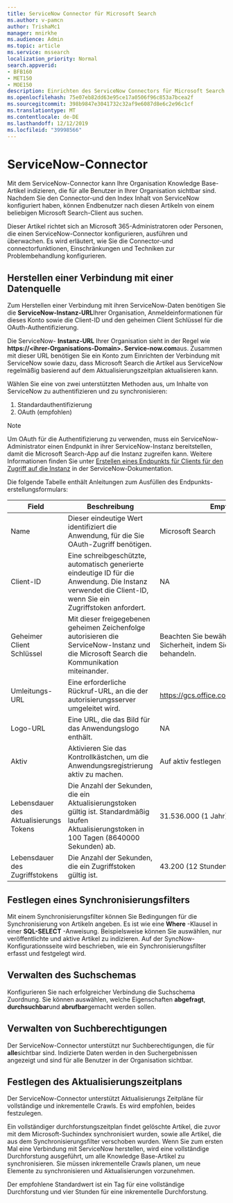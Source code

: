 ```yaml
---
title: ServiceNow Connector für Microsoft Search
ms.author: v-pamcn
author: TrishaMc1
manager: mnirkhe
ms.audience: Admin
ms.topic: article
ms.service: mssearch
localization_priority: Normal
search.appverid:
- BFB160
- MET150
- MOE150
description: Einrichten des ServiceNow Connectors für Microsoft Search
ms.openlocfilehash: 75e07eb82dd63e95ce17a0506f96c853a7bcea2f
ms.sourcegitcommit: 398b9847e3041732c32af9e6087d8e6c2e96c1cf
ms.translationtype: MT
ms.contentlocale: de-DE
ms.lasthandoff: 12/12/2019
ms.locfileid: "39998566"
---
```

# <a name="servicenow-connector"></a>ServiceNow-Connector

Mit dem ServiceNow-Connector kann Ihre Organisation Knowledge Base-Artikel indizieren, die für alle Benutzer in Ihrer Organisation sichtbar sind. Nachdem Sie den Connector-und den Index Inhalt von ServiceNow konfiguriert haben, können Endbenutzer nach diesen Artikeln von einem beliebigen Microsoft Search-Client aus suchen.  

Dieser Artikel richtet sich an Microsoft 365-Administratoren oder Personen, die einen ServiceNow-Connector konfigurieren, ausführen und überwachen. Es wird erläutert, wie Sie die Connector-und connectorfunktionen, Einschränkungen und Techniken zur Problembehandlung konfigurieren.

## <a name="connect-to-a-data-source"></a>Herstellen einer Verbindung mit einer Datenquelle
Zum Herstellen einer Verbindung mit ihren ServiceNow-Daten benötigen Sie die **ServiceNow-Instanz-URL**Ihrer Organisation, Anmeldeinformationen für dieses Konto sowie die Client-ID und den geheimen Client Schlüssel für die OAuth-Authentifizierung.  

Die ServiceNow- **Instanz-URL** Ihrer Organisation sieht in der Regel wie **https://&lt;ihrer-Organisations-Domain>. Service-now.com**aus. Zusammen mit dieser URL benötigen Sie ein Konto zum Einrichten der Verbindung mit ServiceNow sowie dazu, dass Microsoft Search die Artikel aus ServiceNow regelmäßig basierend auf dem Aktualisierungszeitplan aktualisieren kann.

Wählen Sie eine von zwei unterstützten Methoden aus, um Inhalte von ServiceNow zu authentifizieren und zu synchronisieren: 
1. Standardauthentifizierung 
2. OAuth (empfohlen)

> [!Note]
> Um OAuth für die Authentifizierung zu verwenden, muss ein ServiceNow-Administrator einen Endpunkt in ihrer ServiceNow-Instanz bereitstellen, damit die Microsoft Search-App auf die Instanz zugreifen kann. Weitere Informationen finden Sie unter [Erstellen eines Endpunkts für Clients für den Zugriff auf die Instanz](https://docs.servicenow.com/bundle/newyork-platform-administration/page/administer/security/task/t_CreateEndpointforExternalClients.html) in der ServiceNow-Dokumentation.

Die folgende Tabelle enthält Anleitungen zum Ausfüllen des Endpunkts-erstellungsformulars:

**Field** | **Beschreibung** | **Empfohlener Wert**
--- | --- | ---
Name | Dieser eindeutige Wert identifiziert die Anwendung, für die Sie OAuth-Zugriff benötigen. | Microsoft Search
Client-ID | Eine schreibgeschützte, automatisch generierte eindeutige ID für die Anwendung. Die Instanz verwendet die Client-ID, wenn Sie ein Zugriffstoken anfordert. | NA
Geheimer Client Schlüssel | Mit dieser freigegebenen geheimen Zeichenfolge autorisieren die ServiceNow-Instanz und die Microsoft Search die Kommunikation miteinander. | Beachten Sie bewährte Methoden für die Sicherheit, indem Sie dies als Kennwort behandeln.
Umleitungs-URL | Eine erforderliche Rückruf-URL, an die der autorisierungsserver umgeleitet wird. | https://gcs.office.com/v1.0/admin/oauth/callback
Logo-URL | Eine URL, die das Bild für das Anwendungslogo enthält. | NA
Aktiv | Aktivieren Sie das Kontrollkästchen, um die Anwendungsregistrierung aktiv zu machen. | Auf aktiv festlegen
Lebensdauer des Aktualisierungs Tokens | Die Anzahl der Sekunden, die ein Aktualisierungstoken gültig ist. Standardmäßig laufen Aktualisierungstoken in 100 Tagen (8640000 Sekunden) ab. | 31.536.000 (1 Jahr)
Lebensdauer des Zugriffstokens | Die Anzahl der Sekunden, die ein Zugriffstoken gültig ist. | 43.200 (12 Stunden)

## <a name="set-a-sync-filter"></a>Festlegen eines Synchronisierungsfilters 
Mit einem Synchronisierungsfilter können Sie Bedingungen für die Synchronisierung von Artikeln angeben. Es ist wie eine **Where** -Klausel in einer **SQL-SELECT** -Anweisung. Beispielsweise können Sie auswählen, nur veröffentlichte und aktive Artikel zu indizieren. Auf der SyncNow-Konfigurationsseite wird beschrieben, wie ein Synchronisierungsfilter erfasst und festgelegt wird.

## <a name="manage-the-search-schema"></a>Verwalten des Suchschemas
Konfigurieren Sie nach erfolgreicher Verbindung die Suchschema Zuordnung. Sie können auswählen, welche Eigenschaften **abgefragt**, **durchsuchbar**und **abrufbar**gemacht werden sollen.

## <a name="manage-search-permissions"></a>Verwalten von Suchberechtigungen
Der ServiceNow-Connector unterstützt nur Suchberechtigungen, die für **alle**sichtbar sind. Indizierte Daten werden in den Suchergebnissen angezeigt und sind für alle Benutzer in der Organisation sichtbar.
 
## <a name="set-the-refresh-schedule"></a>Festlegen des Aktualisierungszeitplans 
Der ServiceNow-Connector unterstützt Aktualisierungs Zeitpläne für vollständige und inkrementelle Crawls. Es wird empfohlen, beides festzulegen.

Ein vollständiger durchforstungszeitplan findet gelöschte Artikel, die zuvor mit dem Microsoft-Suchindex synchronisiert wurden, sowie alle Artikel, die aus dem Synchronisierungsfilter verschoben wurden. Wenn Sie zum ersten Mal eine Verbindung mit ServiceNow herstellen, wird eine vollständige Durchforstung ausgeführt, um alle Knowledge Base-Artikel zu synchronisieren. Sie müssen inkrementelle Crawls planen, um neue Elemente zu synchronisieren und Aktualisierungen vorzunehmen.

Der empfohlene Standardwert ist ein Tag für eine vollständige Durchforstung und vier Stunden für eine inkrementelle Durchforstung.
